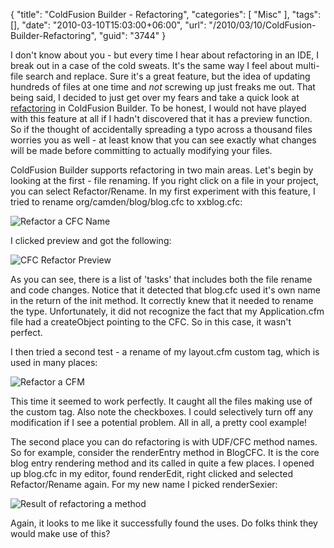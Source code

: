 {
	"title": "ColdFusion Builder - Refactoring",
	"categories": [
		"Misc"
	],
	"tags": [],
	"date": "2010-03-10T15:03:00+06:00",
	"url": "/2010/03/10/ColdFusion-Builder-Refactoring",
	"guid": "3744"
}

I don't know about you - but every time I hear about refactoring in an IDE, I break out in a case of the cold sweats. It's the same way I feel about multi-file search and replace. Sure it's a great feature, but the idea of updating hundreds of files at one time and <i>not</i> screwing up just freaks me out. That being said, I decided to just get over my fears and take a quick look at <a href="http://help.adobe.com/en_US/ColdFusionBuilder/Using/WS0ef8c004658c1089-554789f8121af8f0c8c-7fe9.html">refactoring</a> in ColdFusion Builder. To be honest, I would not have played with this feature at all if I hadn't discovered that it has a preview function. So if the thought of accidentally spreading a typo across a thousand files worries you as well - at least know that you can see exactly what changes will be made before committing to actually modifying your files.
<!--more-->
ColdFusion Builder supports refactoring in two main areas. Let's begin by looking at the first - file renaming. If you right click on a file in your project, you can select Refactor/Rename. In my first experiment with this feature, I tried to rename org/camden/blog/blog.cfc to xxblog.cfc:

<img src="http://www.raymondcamden.com/images/Screen shot 2010-03-10 at 2.12.17 PM.png" title="Refactor a CFC Name" />

I clicked preview and got the following:

<img src="http://www.coldfusionjedi.com/images/Screen shot 2010-03-10 at 2.13.19 PM.png" title="CFC Refactor Preview" />

As you can see, there is a list of 'tasks' that includes both the file rename and code changes. Notice that it detected that blog.cfc used it's own name in the return of the init method. It correctly knew that it needed to rename the type. Unfortunately, it did not recognize the fact that my Application.cfm file had a createObject pointing to the CFC. So in this case, it wasn't perfect.

I then tried a second test - a rename of my layout.cfm custom tag, which is used in many places:

<img src="http://www.coldfusionjedi.com/images/Screen shot 2010-03-10 at 2.16.21 PM.png" title="Refactor a CFM" />

This time it seemed to work perfectly. It caught all the files making use of the custom tag. Also note the checkboxes. I could selectively turn off any modification if I see a potential problem. All in all, a pretty cool example! 

The second place you can do refactoring is with UDF/CFC method names. So for example, consider the renderEntry method in BlogCFC. It is the core blog entry rendering method and its called in quite a few places. I opened up blog.cfc in my editor, found renderEdit, right clicked and selected Refactor/Rename again. For my new name I picked renderSexier:

<img src="http://www.coldfusionjedi.com/images/Screen shot 2010-03-10 at 2.21.05 PM.png" title="Result of refactoring a method" />

Again, it looks to me like it successfully found the uses. Do folks think they would make use of this?